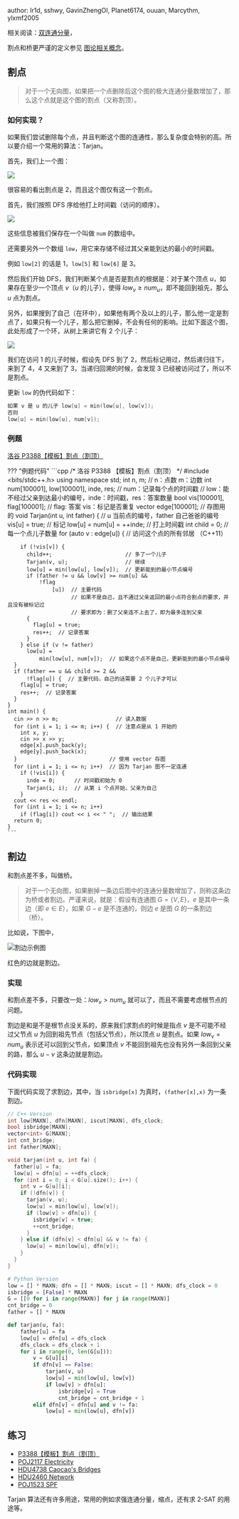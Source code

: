 author: Ir1d, sshwy, GavinZhengOI, Planet6174, ouuan, Marcythm, ylxmf2005

相关阅读：[双连通分量](./bcc.md)，

割点和桥更严谨的定义参见 [图论相关概念](./concept.md)。

## 割点

> 对于一个无向图，如果把一个点删除后这个图的极大连通分量数增加了，那么这个点就是这个图的割点（又称割顶）。

### 如何实现？

如果我们尝试删除每个点，并且判断这个图的连通性，那么复杂度会特别的高。所以要介绍一个常用的算法：Tarjan。

首先，我们上一个图：

![](./images/cut1.svg)

很容易的看出割点是 2，而且这个图仅有这一个割点。

首先，我们按照 DFS 序给他打上时间戳（访问的顺序）。

![](./images/cut2.svg)

这些信息被我们保存在一个叫做 `num` 的数组中。

还需要另外一个数组 `low`，用它来存储不经过其父亲能到达的最小的时间戳。

例如 `low[2]` 的话是 1，`low[5]` 和 `low[6]` 是 3。

然后我们开始 DFS，我们判断某个点是否是割点的根据是：对于某个顶点 $u$，如果存在至少一个顶点 $v$（$u$ 的儿子），使得 $low_v \geq num_u$，即不能回到祖先，那么 $u$ 点为割点。

另外，如果搜到了自己（在环中），如果他有两个及以上的儿子，那么他一定是割点了，如果只有一个儿子，那么把它删掉，不会有任何的影响。比如下面这个图，此处形成了一个环，从树上来讲它有 2 个儿子：

![](./images/cut3.svg)

我们在访问 1 的儿子时候，假设先 DFS 到了 2，然后标记用过，然后递归往下，来到了 4，4 又来到了 3，当递归回溯的时候，会发现 3 已经被访问过了，所以不是割点。

更新 `low` 的伪代码如下：

```cpp
如果 v 是 u 的儿子 low[u] = min(low[u], low[v]);
否则
low[u] = min(low[u], num[v]);
```

### 例题

[洛谷 P3388【模板】割点（割顶）](https://www.luogu.com.cn/problem/P3388)

??? "例题代码"
    ```cpp
    /*
    洛谷 P3388 【模板】割点（割顶）
    */
    #include <bits/stdc++.h>
    using namespace std;
    int n, m;  // n：点数 m：边数
    int num[100001], low[100001], inde, res;
    // num：记录每个点的时间戳
    // low：能不经过父亲到达最小的编号，inde：时间戳，res：答案数量
    bool vis[100001], flag[100001];  // flag: 答案 vis：标记是否重复
    vector<int> edge[100001];        // 存图用的
    void Tarjan(int u, int father) {  // u 当前点的编号，father 自己爸爸的编号
      vis[u] = true;                  // 标记
      low[u] = num[u] = ++inde;  // 打上时间戳
      int child = 0;             // 每一个点儿子数量
      for (auto v : edge[u]) {   // 访问这个点的所有邻居 （C++11）
    
        if (!vis[v]) {
          child++;                       // 多了一个儿子
          Tarjan(v, u);                  // 继续
          low[u] = min(low[u], low[v]);  // 更新能到的最小节点编号
          if (father != u && low[v] >= num[u] &&
              !flag
                  [u])  // 主要代码
                        // 如果不是自己，且不通过父亲返回的最小点符合割点的要求，并且没有被标记过
                        // 要求即为：删了父亲连不上去了，即为最多连到父亲
          {
            flag[u] = true;
            res++;  // 记录答案
          }
        } else if (v != father)
          low[u] =
              min(low[u], num[v]);  // 如果这个点不是自己，更新能到的最小节点编号
      }
      if (father == u && child >= 2 &&
          !flag[u]) {  // 主要代码，自己的话需要 2 个儿子才可以
        flag[u] = true;
        res++;  // 记录答案
      }
    }
    int main() {
      cin >> n >> m;                  // 读入数据
      for (int i = 1; i <= m; i++) {  // 注意点是从 1 开始的
        int x, y;
        cin >> x >> y;
        edge[x].push_back(y);
        edge[y].push_back(x);
      }                             // 使用 vector 存图
      for (int i = 1; i <= n; i++)  // 因为 Tarjan 图不一定连通
        if (!vis[i]) {
          inde = 0;      // 时间戳初始为 0
          Tarjan(i, i);  // 从第 i 个点开始，父亲为自己
        }
      cout << res << endl;
      for (int i = 1; i <= n; i++)
        if (flag[i]) cout << i << " ";  // 输出结果
      return 0;
    }
    ```

## 割边

和割点差不多，叫做桥。

> 对于一个无向图，如果删掉一条边后图中的连通分量数增加了，则称这条边为桥或者割边。严谨来说，就是：假设有连通图 $G=\{V,E\}$，$e$ 是其中一条边（即 $e \in E$），如果 $G-e$ 是不连通的，则边 $e$ 是图 $G$ 的一条割边（桥）。

比如说，下图中，

![割边示例图](./images/bridge1.svg)

红色的边就是割边。

### 实现

和割点差不多，只要改一处：$low_v>num_u$ 就可以了，而且不需要考虑根节点的问题。

割边是和是不是根节点没关系的，原来我们求割点的时候是指点 $v$ 是不可能不经过父节点 $u$ 为回到祖先节点（包括父节点），所以顶点 $u$ 是割点。如果 $low_v=num_u$ 表示还可以回到父节点，如果顶点 $v$ 不能回到祖先也没有另外一条回到父亲的路，那么 $u-v$ 这条边就是割边。

### 代码实现

下面代码实现了求割边，其中，当 `isbridge[x]` 为真时，`(father[x],x)` 为一条割边。

```cpp
// C++ Version
int low[MAXN], dfn[MAXN], iscut[MAXN], dfs_clock;
bool isbridge[MAXN];
vector<int> G[MAXN];
int cnt_bridge;
int father[MAXN];

void tarjan(int u, int fa) {
  father[u] = fa;
  low[u] = dfn[u] = ++dfs_clock;
  for (int i = 0; i < G[u].size(); i++) {
    int v = G[u][i];
    if (!dfn[v]) {
      tarjan(v, u);
      low[u] = min(low[u], low[v]);
      if (low[v] > dfn[u]) {
        isbridge[v] = true;
        ++cnt_bridge;
      }
    } else if (dfn[v] < dfn[u] && v != fa) {
      low[u] = min(low[u], dfn[v]);
    }
  }
}
```

```python
# Python Version
low = [] * MAXN; dfn = [] * MAXN; iscut = [] * MAXN; dfs_clock = 0
isbridge = [False] * MAXN
G = [[0 for i in range(MAXN)] for j in range(MAXN)]
cnt_bridge = 0
father = [] * MAXN

def tarjan(u, fa):
    father[u] = fa
    low[u] = dfn[u] = dfs_clock
    dfs_clock = dfs_clock + 1
    for i in range(0, len(G[u])):
        v = G[u][i]
        if dfn[v] == False:
            tarjan(v, u)
            low[u] = min(low[u], low[v])
            if low[v] > dfn[u]:
                isbridge[v] = True
                cnt_bridge = cnt_bridge + 1
        elif dfn[v] < dfn[u] and v != fa:
            low[u] = min(low[u], dfn[v])
```

## 练习

- [P3388【模板】割点（割顶）](https://www.luogu.com.cn/problem/P3388)
- [POJ2117 Electricity](https://vjudge.net/problem/POJ-2117)
- [HDU4738 Caocao's Bridges](https://vjudge.net/problem/HDU-4738)
- [HDU2460 Network](https://vjudge.net/problem/HDU-2460)
- [POJ1523 SPF](https://vjudge.net/problem/POJ-1523)

Tarjan 算法还有许多用途，常用的例如求强连通分量，缩点，还有求 2-SAT 的用途等。
